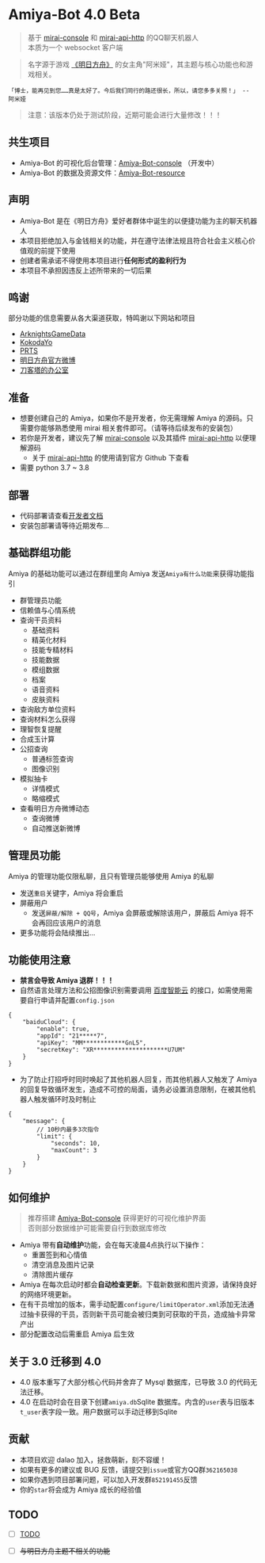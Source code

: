 # Amiya-Bot 4.0 Beta

> 基于 [mirai-console](https://github.com/mamoe/mirai-console) 和 [mirai-api-http](https://github.com/project-mirai/mirai-api-http) 的QQ聊天机器人<br>
> 本质为一个 websocket 客户端

> 名字源于游戏 [《明日方舟》](https://ak.hypergryph.com/) 的女主角"阿米娅"，其主题与核心功能也和游戏相关。

    「博士，能再见到您……真是太好了。今后我们同行的路还很长，所以，请您多多关照！」 -- 阿米娅

> 注意：该版本仍处于测试阶段，近期可能会进行大量修改！！！

## 共生项目

- Amiya-Bot 的可视化后台管理：[Amiya-Bot-console](https://github.com/vivien8261/Amiya-Bot-console) （开发中）
- Amiya-Bot 的数据及资源文件：[Amiya-Bot-resource](https://github.com/vivien8261/Amiya-Bot-resource)

## 声明

- Amiya-Bot 是在《明日方舟》爱好者群体中诞生的以便捷功能为主的聊天机器人
- 本项目拒绝加入与金钱相关的功能，并在遵守法律法规且符合社会主义核心价值观的前提下使用
- 创建者需承诺不得使用本项目进行**任何形式的盈利行为**
- 本项目不承担因违反上述所带来的一切后果

## 鸣谢

部分功能的信息需要从各大渠道获取，特鸣谢以下网站和项目

- [ArknightsGameData](https://github.com/Kengxxiao/ArknightsGameData)
- [KokodaYo](https://www.kokodayo.fun/)
- [PRTS](http://prts.wiki/)
- [明日方舟官方微博](https://m.weibo.cn/u/6279793937)
- [刀客塔的办公室](https://github.com/Rominwolf/doctors_office)

## 准备

- 想要创建自己的 Amiya，如果你不是开发者，你无需理解 Amiya 的源码。只需要你能够熟悉使用 mirai 相关套件即可。（请等待后续发布的安装包）
- 若你是开发者，建议先了解 [mirai-console](https://github.com/mamoe/mirai-console)
  以及其插件 [mirai-api-http](https://github.com/project-mirai/mirai-api-http)
  以便理解源码
    - 关于 [mirai-api-http](https://github.com/project-mirai/mirai-api-http) 的使用请到官方 Github 下查看
- 需要 python 3.7 ~ 3.8

## 部署

- 代码部署请查看[开发者文档](https://github.com/vivien8261/Amiya-Bot/blob/master/_docs/deployment.md)
- 安装包部署请等待近期发布...

## 基础群组功能

Amiya 的基础功能可以通过在群组里向 Amiya 发送`Amiya有什么功能`来获得功能指引

- 群管理员功能
- 信赖值与心情系统
- 查询干员资料
    - 基础资料
    - 精英化材料
    - 技能专精材料
    - 技能数据
    - 模组数据
    - 档案
    - 语音资料
    - 皮肤资料
- 查询敌方单位资料
- 查询材料怎么获得
- 理智恢复提醒
- 合成玉计算
- 公招查询
    - 普通标签查询
    - 图像识别
- 模拟抽卡
    - 详情模式
    - 略缩模式
- 查看明日方舟微博动态
    - 查询微博
    - 自动推送新微博

## 管理员功能

Amiya 的管理功能仅限私聊，且只有管理员能够使用 Amiya 的私聊

- 发送`重启`关键字，Amiya 将会重启
- 屏蔽用户
    - 发送`屏蔽/解除 + QQ号`，Amiya 会屏蔽或解除该用户，屏蔽后 Amiya 将不会再回应该用户的消息
- 更多功能将会陆续推出...

## 功能使用注意

- **禁言会导致 Amiya 退群！！！**
- 自然语言处理方法和公招图像识别需要调用 [百度智能云](https://cloud.baidu.com/)
  的接口，如需使用需要自行申请并配置`config.json`

```json5
{
    "baiduCloud": {
        "enable": true,
        "appId": "21*****7",
        "apiKey": "MM************GnL5",
        "secretKey": "XR*********************U7UM"
    }
}
```

- 为了防止打招呼时同时唤起了其他机器人回复，而其他机器人又触发了 Amiya 的回复导致循环发生，造成不可控的局面，请务必设置消息限制，在被其他机器人触发循环时及时制止

```json5
{
    "message": {
        // 10秒内最多3次指令
        "limit": {
            "seconds": 10,
            "maxCount": 3
        }
    }
}
```

## 如何维护

> 推荐搭建 [Amiya-Bot-console](https://github.com/vivien8261/Amiya-Bot-console) 获得更好的可视化维护界面<br>
> 否则部分数据维护可能需要自行到数据库修改

- Amiya 带有**自动维护**功能，会在每天凌晨4点执行以下操作：
    - 重置签到和心情值
    - 清空消息及图片记录
    - 清除图片缓存
- Amiya 在每次启动时都会**自动检查更新**。下载新数据和图片资源，请保持良好的网络环境更新。
- 在有干员增加的版本，需手动配置`configure/limitOperator.xml`添加无法通过抽卡获得的干员，否则新干员可能会被归类到可获取的干员，造成抽卡异常产出
- 部分配置改动后需重启 Amiya 后生效

## 关于 3.0 迁移到 4.0

- 4.0 版本重写了大部分核心代码并舍弃了 Mysql 数据库，已导致 3.0 的代码无法迁移。
- 4.0 在启动时会在目录下创建`amiya.db`Sqlite 数据库。内含的`user`表与旧版本`t_user`表字段一致。用户数据可以手动迁移到Sqlite

## 贡献

- 本项目欢迎 dalao 加入，拯救萌新，刻不容缓！
- 如果有更多的建议或 BUG 反馈，请提交到`issue`或官方QQ群`362165038`
- 如果你遇到项目部署问题，可以加入开发群`852191455`反馈
- 你的`star`将会成为 Amiya 成长的经验值

## TODO

- [ ] [TODO](https://github.com/vivien8261/Amiya-Bot/issues/5)
- [ ] <del>与明日方舟主题不相关的功能</del>

